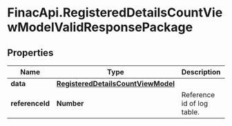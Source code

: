 # FinacApi.RegisteredDetailsCountViewModelValidResponsePackage

## Properties
Name | Type | Description | Notes
------------ | ------------- | ------------- | -------------
**data** | [**RegisteredDetailsCountViewModel**](RegisteredDetailsCountViewModel.md) |  | [optional] 
**referenceId** | **Number** | Reference id of log table. | [optional] 
